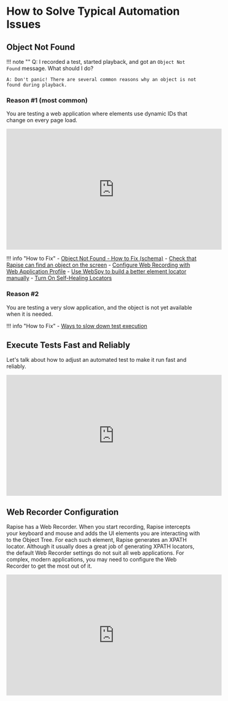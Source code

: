 # How to Solve Typical Automation Issues

## Object Not Found

!!! note ""
    Q: I recorded a test, started playback, and got an `Object Not Found` message. What should I do?
    
    A: Don't panic! There are several common reasons why an object is not found during playback.

### Reason #1 (most common)

You are testing a web application where elements use dynamic IDs that change on every page load.

<iframe width="560" height="315" src="https://www.youtube.com/embed/1QBA7TunnOY" frameborder="0" allow="accelerometer; autoplay; encrypted-media; gyroscope; picture-in-picture" allowfullscreen></iframe>

!!! info "How to Fix"
    - [Object Not Found - How to Fix (schema)](/Guide/object_not_found/)
    - [Check that Rapise can find an object on the screen](https://www.inflectra.com/Support/KnowledgeBase/KB375.aspx)
    - [Configure Web Recording with Web Application Profile](/Guide/web_app_profile/)
    - [Use WebSpy to build a better element locator manually](/Guide/web_spy/)
    - [Turn On Self-Healing Locators](/Guide/web_self_healing/)

### Reason #2

You are testing a very slow application, and the object is not yet available when it is needed.

!!! info "How to Fix"
    - [Ways to slow down test execution](https://www.inflectra.com/Support/KnowledgeBase/KB301.aspx)
    
## Execute Tests Fast and Reliably

Let's talk about how to adjust an automated test to make it run fast and reliably.

<iframe width="560" height="315" src="https://www.youtube.com/embed/nCV0u6s9W0E" frameborder="0" allow="accelerometer; autoplay; encrypted-media; gyroscope; picture-in-picture" allowfullscreen></iframe>

## Web Recorder Configuration

Rapise has a Web Recorder. When you start recording, Rapise intercepts your keyboard and mouse and adds the UI elements you are interacting with to the Object Tree. For each such element, Rapise generates an XPATH locator. Although it usually does a great job of generating XPATH locators, the default Web Recorder settings do not suit all web applications. For complex, modern applications, you may need to configure the Web Recorder to get the most out of it.

<iframe width="560" height="315" src="https://www.youtube.com/embed/v8UmALPdJIU" frameborder="0" allow="accelerometer; autoplay; encrypted-media; gyroscope; picture-in-picture" allowfullscreen></iframe>